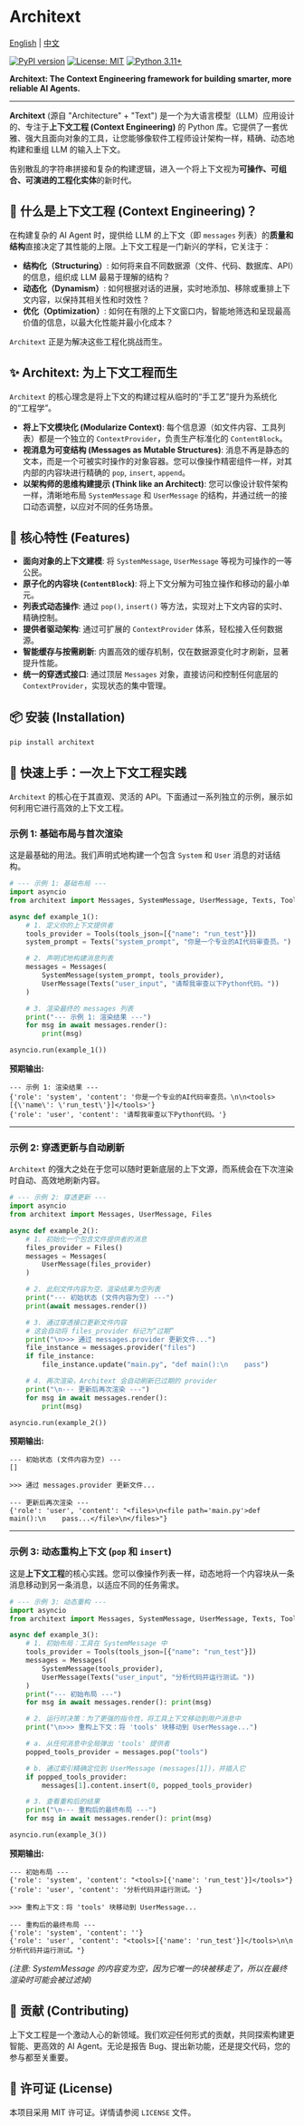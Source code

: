 
# Architext

[English](./README.md) | [中文](./README_CN.md)

[![PyPI version](https://badge.fury.io/py/architext.svg)](https://badge.fury.io/py/architext)
[![License: MIT](https://img.shields.io/badge/License-MIT-yellow.svg)](https://opensource.org/licenses/MIT)
[![Python 3.11+](https://img.shields.io/badge/python-3.11+-blue.svg)](https://www.python.org/downloads/release/python-3110/)

**Architext: The Context Engineering framework for building smarter, more reliable AI Agents.**

---

**Architext** (源自 "Architecture" + "Text") 是一个为大语言模型（LLM）应用设计的、专注于**上下文工程 (Context Engineering)** 的 Python 库。它提供了一套优雅、强大且面向对象的工具，让您能够像软件工程师设计架构一样，精确、动态地构建和重组 LLM 的输入上下文。

告别散乱的字符串拼接和复杂的构建逻辑，进入一个将上下文视为**可操作、可组合、可演进的工程化实体**的新时代。

## 🤔 什么是上下文工程 (Context Engineering)？

在构建复杂的 AI Agent 时，提供给 LLM 的上下文（即 `messages` 列表）的**质量和结构**直接决定了其性能的上限。上下文工程是一门新兴的学科，它关注于：

*   **结构化（Structuring）**: 如何将来自不同数据源（文件、代码、数据库、API）的信息，组织成 LLM 最易于理解的结构？
*   **动态化（Dynamism）**: 如何根据对话的进展，实时地添加、移除或重排上下文内容，以保持其相关性和时效性？
*   **优化（Optimization）**: 如何在有限的上下文窗口内，智能地筛选和呈现最高价值的信息，以最大化性能并最小化成本？

`Architext` 正是为解决这些工程化挑战而生。

## ✨ Architext: 为上下文工程而生

`Architext` 的核心理念是将上下文的构建过程从临时的“手工艺”提升为系统化的“工程学”。

*   **将上下文模块化 (Modularize Context)**: 每个信息源（如文件内容、工具列表）都是一个独立的 `ContextProvider`，负责生产标准化的 `ContentBlock`。
*   **视消息为可变结构 (Messages as Mutable Structures)**: 消息不再是静态的文本，而是一个可被实时操作的对象容器。您可以像操作精密组件一样，对其内部的内容块进行精确的 `pop`, `insert`, `append`。
*   **以架构师的思维构建提示 (Think like an Architect)**: 您可以像设计软件架构一样，清晰地布局 `SystemMessage` 和 `UserMessage` 的结构，并通过统一的接口动态调整，以应对不同的任务场景。

## 🚀 核心特性 (Features)

*   **面向对象的上下文建模**: 将 `SystemMessage`, `UserMessage` 等视为可操作的一等公民。
*   **原子化的内容块 (`ContentBlock`)**: 将上下文分解为可独立操作和移动的最小单元。
*   **列表式动态操作**: 通过 `pop()`, `insert()` 等方法，实现对上下文内容的实时、精确控制。
*   **提供者驱动架构**: 通过可扩展的 `ContextProvider` 体系，轻松接入任何数据源。
*   **智能缓存与按需刷新**: 内置高效的缓存机制，仅在数据源变化时才刷新，显著提升性能。
*   **统一的穿透式接口**: 通过顶层 `Messages` 对象，直接访问和控制任何底层的 `ContextProvider`，实现状态的集中管理。

## 📦 安装 (Installation)

```bash
pip install architext
```

## 🚀 快速上手：一次上下文工程实践

`Architext` 的核心在于其直观、灵活的 API。下面通过一系列独立的示例，展示如何利用它进行高效的上下文工程。

### 示例 1: 基础布局与首次渲染

这是最基础的用法。我们声明式地构建一个包含 `System` 和 `User` 消息的对话结构。

```python
# --- 示例 1: 基础布局 ---
import asyncio
from architext import Messages, SystemMessage, UserMessage, Texts, Tools

async def example_1():
    # 1. 定义你的上下文提供者
    tools_provider = Tools(tools_json=[{"name": "run_test"}])
    system_prompt = Texts("system_prompt", "你是一个专业的AI代码审查员。")

    # 2. 声明式地构建消息列表
    messages = Messages(
        SystemMessage(system_prompt, tools_provider),
        UserMessage(Texts("user_input", "请帮我审查以下Python代码。"))
    )

    # 3. 渲染最终的 messages 列表
    print("--- 示例 1: 渲染结果 ---")
    for msg in await messages.render():
        print(msg)

asyncio.run(example_1())
```

**预期输出:**
```
--- 示例 1: 渲染结果 ---
{'role': 'system', 'content': '你是一个专业的AI代码审查员。\n\n<tools>[{\'name\': \'run_test\'}]</tools>'}
{'role': 'user', 'content': '请帮我审查以下Python代码。'}
```

---

### 示例 2: 穿透更新与自动刷新

`Architext` 的强大之处在于您可以随时更新底层的上下文源，而系统会在下次渲染时自动、高效地刷新内容。

```python
# --- 示例 2: 穿透更新 ---
import asyncio
from architext import Messages, UserMessage, Files

async def example_2():
    # 1. 初始化一个包含文件提供者的消息
    files_provider = Files()
    messages = Messages(
        UserMessage(files_provider)
    )

    # 2. 此刻文件内容为空，渲染结果为空列表
    print("--- 初始状态 (文件内容为空) ---")
    print(await messages.render())

    # 3. 通过穿透接口更新文件内容
    # 这会自动将 files_provider 标记为“过期”
    print("\n>>> 通过 messages.provider 更新文件...")
    file_instance = messages.provider("files")
    if file_instance:
        file_instance.update("main.py", "def main():\n    pass")

    # 4. 再次渲染，Architext 会自动刷新已过期的 provider
    print("\n--- 更新后再次渲染 ---")
    for msg in await messages.render():
        print(msg)

asyncio.run(example_2())
```

**预期输出:**
```
--- 初始状态 (文件内容为空) ---
[]

>>> 通过 messages.provider 更新文件...

--- 更新后再次渲染 ---
{'role': 'user', 'content': "<files>\n<file path='main.py'>def main():\n    pass...</file>\n</files>"}
```

---

### 示例 3: 动态重构上下文 (`pop` 和 `insert`)

这是**上下文工程**的核心实践。您可以像操作列表一样，动态地将一个内容块从一条消息移动到另一条消息，以适应不同的任务需求。

```python
# --- 示例 3: 动态重构 ---
import asyncio
from architext import Messages, SystemMessage, UserMessage, Texts, Tools

async def example_3():
    # 1. 初始布局：工具在 SystemMessage 中
    tools_provider = Tools(tools_json=[{"name": "run_test"}])
    messages = Messages(
        SystemMessage(tools_provider),
        UserMessage(Texts("user_input", "分析代码并运行测试。"))
    )
    print("--- 初始布局 ---")
    for msg in await messages.render(): print(msg)

    # 2. 运行时决策：为了更强的指令性，将工具上下文移动到用户消息中
    print("\n>>> 重构上下文：将 'tools' 块移动到 UserMessage...")

    # a. 从任何消息中全局弹出 'tools' 提供者
    popped_tools_provider = messages.pop("tools")

    # b. 通过索引精确定位到 UserMessage (messages[1])，并插入它
    if popped_tools_provider:
        messages[1].content.insert(0, popped_tools_provider)

    # 3. 查看重构后的结果
    print("\n--- 重构后的最终布局 ---")
    for msg in await messages.render(): print(msg)

asyncio.run(example_3())
```

**预期输出:**
```
--- 初始布局 ---
{'role': 'system', 'content': "<tools>[{'name': 'run_test'}]</tools>"}
{'role': 'user', 'content': '分析代码并运行测试。'}

>>> 重构上下文：将 'tools' 块移动到 UserMessage...

--- 重构后的最终布局 ---
{'role': 'system', 'content': ''}
{'role': 'user', 'content': "<tools>[{'name': 'run_test'}]</tools>\n\n分析代码并运行测试。"}
```
*(注意: SystemMessage 的内容变为空，因为它唯一的块被移走了，所以在最终渲染时可能会被过滤掉)*

## 🤝 贡献 (Contributing)

上下文工程是一个激动人心的新领域。我们欢迎任何形式的贡献，共同探索构建更智能、更高效的 AI Agent。无论是报告 Bug、提出新功能，还是提交代码，您的参与都至关重要。

## 📄 许可证 (License)

本项目采用 MIT 许可证。详情请参阅 `LICENSE` 文件。
